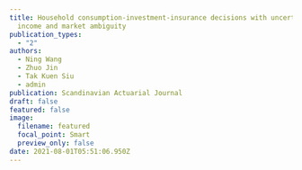 ```yaml
---
title: Household consumption-investment-insurance decisions with uncertain
  income and market ambiguity
publication_types:
  - "2"
authors:
  - Ning Wang
  - Zhuo Jin
  - Tak Kuen Siu
  - admin
publication: Scandinavian Actuarial Journal
draft: false
featured: false
image:
  filename: featured
  focal_point: Smart
  preview_only: false
date: 2021-08-01T05:51:06.950Z
---
```

